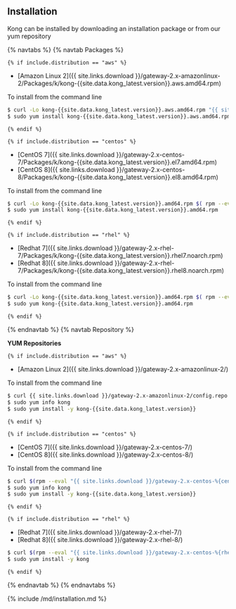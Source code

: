 
## Installation

Kong can be installed by downloading an installation package or from our yum repository

{% navtabs %}
{% navtab Packages %}

    {% if include.distribution == "aws" %}

- [Amazon Linux 2]({{ site.links.download }}/gateway-2.x-amazonlinux-2/Packages/k/kong-{{site.data.kong_latest.version}}.aws.amd64.rpm)

To install from the command line

```bash
$ curl -Lo kong-{{site.data.kong_latest.version}}.aws.amd64.rpm "{{ site.links.download }}/gateway-2.x-amazonlinux-2/Packages/k/kong-{{site.data.kong_latest.version}}.aws.amd64.rpm"
$ sudo yum install kong-{{site.data.kong_latest.version}}.aws.amd64.rpm
```

    {% endif %}
    
    {% if include.distribution == "centos" %}

- [CentOS 7]({{ site.links.download }}/gateway-2.x-centos-7/Packages/k/kong-{{site.data.kong_latest.version}}.el7.amd64.rpm)
- [CentOS 8]({{ site.links.download }}/gateway-2.x-centos-8/Packages/k/kong-{{site.data.kong_latest.version}}.el8.amd64.rpm)

To install from the command line

```bash
$ curl -Lo kong-{{site.data.kong_latest.version}}.amd64.rpm $( rpm --eval "{{ site.links.download }}/gateway-2.x-centos-%{centos_ver}/Packages/k/kong-{{site.data.kong_latest.version}}.el%{centos_ver}.amd64.rpm")
$ sudo yum install kong-{{site.data.kong_latest.version}}.amd64.rpm
```
        
    {% endif %}
    
    {% if include.distribution == "rhel" %}
    
- [Redhat 7]({{ site.links.download }}/gateway-2.x-rhel-7/Packages/k/kong-{{site.data.kong_latest.version}}.rhel7.noarch.rpm)
- [Redhat 8]({{ site.links.download }}/gateway-2.x-rhel-7/Packages/k/kong-{{site.data.kong_latest.version}}.rhel8.noarch.rpm)

To install from the command line

```bash
$ curl -Lo kong-{{site.data.kong_latest.version}}.amd64.rpm $( rpm --eval "{{ site.links.download }}/gateway-2.x-rhel-7/Packages/k/kong-{{site.data.kong_latest.version}}.rhel%{rhel}.amd64.rpm")
$ sudo yum kong-{{site.data.kong_latest.version}}.amd64.rpm
```
    
    {% endif %}

{% endnavtab %}
{% navtab Repository %}

**YUM Repositories**
    
    {% if include.distribution == "aws" %}
        
- [Amazon Linux 2]({{ site.links.download }}/gateway-2.x-amazonlinux-2/)

To install from the command line

```bash
$ curl {{ site.links.download }}/gateway-2.x-amazonlinux-2/config.repo | sudo tee /etc/yum.repos.d/kong.repo
$ sudo yum info kong
$ sudo yum install -y kong-{{site.data.kong_latest.version}}
```
        
    {% endif %}    
    
    {% if include.distribution == "centos" %}
    
- [CentOS 7]({{ site.links.download }}/gateway-2.x-centos-7/)
- [CentOS 8]({{ site.links.download }}/gateway-2.x-centos-8/)

To install from the command line

```bash
$ curl $(rpm --eval "{{ site.links.download }}/gateway-2.x-centos-%{centos_ver}/config.repo") | sudo tee /etc/yum.repos.d/kong.repo
$ sudo yum info kong
$ sudo yum install -y kong-{{site.data.kong_latest.version}}
```
        
    {% endif %}
    
    {% if include.distribution == "rhel" %}
    
- [Redhat 7]({{ site.links.download }}/gateway-2.x-rhel-7/)
- [Redhat 8]({{ site.links.download }}/gateway-2.x-rhel-8/)

```bash
$ curl $(rpm --eval "{{ site.links.download }}/gateway-2.x-centos-%{rhel}/config.repo") | sudo tee /etc/yum.repos.d/kong.repo
$ sudo yum install -y kong
```
    
    {% endif %}

{% endnavtab %}
{% endnavtabs %}

{% include /md/installation.md %}
